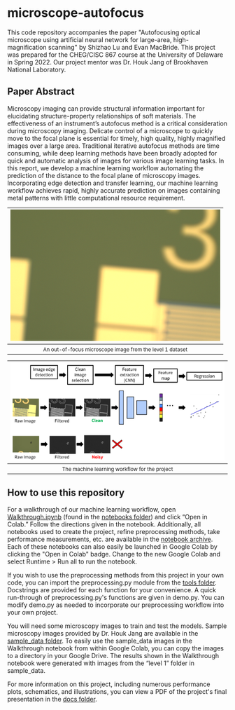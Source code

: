 # microscope-autofocus
This code repository accompanies the paper "Autofocusing optical microscope using artificial neural network for large-area, high-magnification scanning" by Shizhao Lu and Evan MacBride. This project was prepared for the CHEG/CISC 867 course at the University of Delaware in Spring 2022. Our project mentor was Dr. Houk Jang of Brookhaven National Laboratory.

## Paper Abstract
Microscopy imaging can provide structural information important for elucidating structure-property relationships of soft materials. The effectiveness of an instrument’s autofocus method is a critical consideration during microscopy imaging. Delicate control of a microscope to quickly move to the focal plane is essential for timely, high quality, highly magnified images over a large area. Traditional iterative autofocus methods are time consuming, while deep learning methods have been broadly adopted for quick and automatic analysis of images for various image learning tasks. In this report, we develop a machine learning workflow automating the prediction of the distance to the focal plane of microscopy images. Incorporating edge detection and transfer learning, our machine learning workflow achieves rapid, highly accurate prediction on images containing metal patterns with little computational resource requirement.

<div align="center">

| <img src="/docs/illustrations/level1_example.png" alt="An out-of-focus microscope image"> |
|:--:|
| <small>An out-of-focus microscope image from the level 1 dataset</small> |

</div>


<div align="center">

| <img src="/docs/illustrations/workflow_schematic.png" alt="A schematic of a machine learning workflow"> |
|:--:|
| <small>The machine learning workflow for the project </small> |

</div>
  
## How to use this repository
For a walkthrough of our machine learning workflow, open [Walkthrough.ipynb](https://github.com/evanmacbride/microscope-autofocus/blob/main/notebooks/Walkthrough.ipynb) (found in the [notebooks folder](https://github.com/evanmacbride/microscope-autofocus/tree/main/notebooks)) and click “Open in Colab.” Follow the directions given in the notebook. Additionally, all notebooks used to create the project, refine preprocessing methods, take performance measurements, etc. are available in the [notebook archive](https://github.com/evanmacbride/microscope-autofocus/tree/main/notebooks/archive). Each of these notebooks can also easily be launched in Google Colab by clicking the "Open in Colab" badge. Change to the new Google Colab and select Runtime > Run all to run the notebook.

If you wish to use the preprocessing methods from this project in your own code, you can import the preprocessing.py module from the [tools folder](https://github.com/evanmacbride/microscope-autofocus/tree/main/tools). Docstrings are provided for each function for your convenience. A quick run-through of preprocessing.py's functions are given in demo.py. You can modify demo.py as needed to incorporate our preprocessing workflow into your own project.

You will need some microscopy images to train and test the models. Sample microscopy images provided by Dr. Houk Jang are available in the [sample_data  folder](https://github.com/evanmacbride/microscope-autofocus/tree/main/sample_data). To easily use the sample_data images in the Walkthrough notebook from within Google Colab, you can copy the images to a directory in your Google Drive. The results shown in the Walkthrough notebook were generated with images from the “level 1” folder in sample_data.

For more information on this project, including numerous performance plots, schematics, and illustrations, you can view a PDF of the project's final presentation in the [docs folder](https://github.com/evanmacbride/microscope-autofocus/tree/main/docs).
